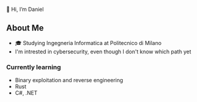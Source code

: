 👋 Hi, I’m Daniel

## About Me
- 🎓 Studying Ingegneria Informatica at Politecnico di Milano
- I'm intrested in cybersecurity, even though I don't know which path yet
### Currently learning
- Binary exploitation and reverse engineering
- Rust
- C#, .NET

<!---
Shalito01/Shalito01 is a ✨ special ✨ repository because its `README.md` (this file) appears on your GitHub profile.
You can click the Preview link to take a look at your changes.
--->
